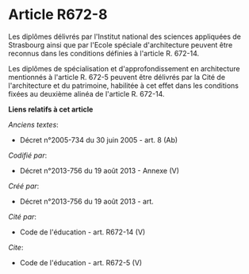 # Article R672-8

Les diplômes délivrés par l'Institut national des sciences appliquées de Strasbourg ainsi que par l'Ecole spéciale
d'architecture peuvent être reconnus dans les conditions définies à l'article R. 672-14. 

Les diplômes de spécialisation et d'approfondissement en architecture mentionnés à l'article R. 672-5 peuvent être délivrés
par la Cité de l'architecture et du patrimoine, habilitée à cet effet dans les conditions fixées au deuxième alinéa de
l'article R. 672-14.

**Liens relatifs à cet article**

_Anciens textes_:

  - Décret n°2005-734 du 30 juin 2005 - art. 8 (Ab)

_Codifié par_:

  - Décret n°2013-756 du 19 août 2013 -  Annexe (V)

_Créé par_:

  - Décret n°2013-756 du 19 août 2013 - art.

_Cité par_:

  - Code de l'éducation - art. R672-14 (V)

_Cite_:

  - Code de l'éducation - art. R672-5 (V)
